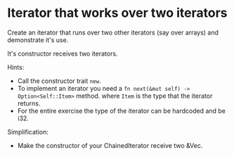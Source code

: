 # Iterator that works over two iterators

Create an iterator that runs over two other iterators (say over arrays)
and demonstrate it's use.

It's constructor receives two iterators.

Hints:
* Call the constructor trait `new`.
* To implement an iterator you need a `fn next(&mut self) -> Option<Self::Item>` method.
    where `Item` is the type that the iterator returns.
* For the entire exercise the type of the iterator can be hardcoded and be i32.

Simplification:
* Make the constructor of your ChainedIterator receive two &Vec<i32>.

